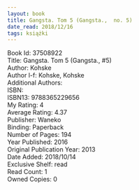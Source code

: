 ```yaml
---
layout: book
title: Gangsta. Tom 5 (Gangsta.,  no. 5)
date_read: 2018/12/16
tags: książki
---
```


Book Id: 37508922<br />
Title: Gangsta. Tom 5 (Gangsta., #5)<br />
Author: Kohske<br />
Author l-f: Kohske, Kohske<br />
Additional Authors: <br />
ISBN: <br />
ISBN13: 9788365229656<br />
My Rating: 4<br />
Average Rating: 4.37<br />
Publisher: Waneko<br />
Binding: Paperback<br />
Number of Pages: 194<br />
Year Published: 2016<br />
Original Publication Year: 2013<br />
Date Added: 2018/10/14<br />
Exclusive Shelf: read<br />
Read Count: 1<br />
Owned Copies: 0<br />


